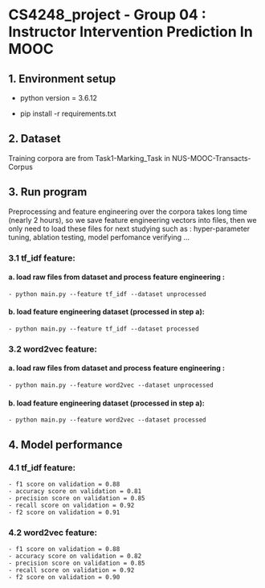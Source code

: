 # CS4248_project - Group 04 : Instructor Intervention Prediction In MOOC

## 1. Environment setup

- python version = 3.6.12

- pip install -r requirements.txt

## 2. Dataset
Training corpora are from Task1-Marking_Task in NUS-MOOC-Transacts-Corpus

## 3. Run program
Preprocessing and feature engineering over the corpora takes long time (nearly 2 hours), so we save feature engineering vectors into files, then we only need to load these files for next studying such as : hyper-parameter tuning, ablation testing, model perfomance verifying ...
### 3.1 tf_idf feature: 
#### a. load raw files from dataset and process feature engineering : 
	- python main.py --feature tf_idf --dataset unprocessed
#### b. load feature engineering dataset (processed in step a):
	- python main.py --feature tf_idf --dataset processed

### 3.2 word2vec feature: 
#### a. load raw files from dataset and process feature engineering :
	- python main.py --feature word2vec --dataset unprocessed
#### b. load feature engineering dataset (processed in step a):
	- python main.py --feature word2vec --dataset processed

## 4. Model performance
### 4.1 tf_idf feature: 
	- f1 score on validation = 0.88
	- accuracy score on validation = 0.81
	- precision score on validation = 0.85
	- recall score on validation = 0.92
	- f2 score on validation = 0.91
### 4.2 word2vec feature: 
	- f1 score on validation = 0.88
	- accuracy score on validation = 0.82
	- precision score on validation = 0.85
	- recall score on validation = 0.92
	- f2 score on validation = 0.90
